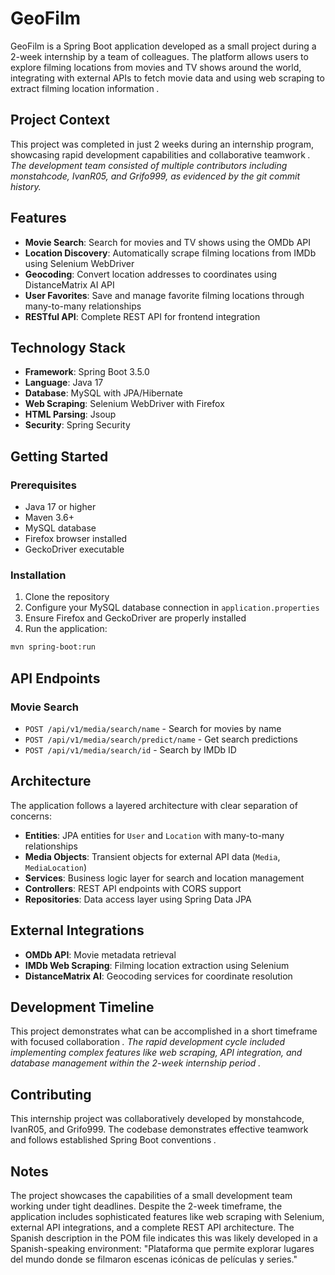 # GeoFilm

GeoFilm is a Spring Boot application developed as a small project during a 2-week internship by a team of colleagues. The platform allows users to explore filming locations from movies and TV shows around the world, integrating with external APIs to fetch movie data and using web scraping to extract filming location information <cite />.

## Project Context

This project was completed in just 2 weeks during an internship program, showcasing rapid development capabilities and collaborative teamwork <cite />. The development team consisted of multiple contributors including monstahcode, IvanR05, and Grifo999, as evidenced by the git commit history.

## Features

- **Movie Search**: Search for movies and TV shows using the OMDb API
- **Location Discovery**: Automatically scrape filming locations from IMDb using Selenium WebDriver <cite />
- **Geocoding**: Convert location addresses to coordinates using DistanceMatrix AI API
- **User Favorites**: Save and manage favorite filming locations through many-to-many relationships 
- **RESTful API**: Complete REST API for frontend integration 

## Technology Stack

- **Framework**: Spring Boot 3.5.0 
- **Language**: Java 17 
- **Database**: MySQL with JPA/Hibernate 
- **Web Scraping**: Selenium WebDriver with Firefox 
- **HTML Parsing**: Jsoup
- **Security**: Spring Security 

## Getting Started

### Prerequisites

- Java 17 or higher
- Maven 3.6+
- MySQL database
- Firefox browser installed
- GeckoDriver executable

### Installation

1. Clone the repository
2. Configure your MySQL database connection in `application.properties`
3. Ensure Firefox and GeckoDriver are properly installed
4. Run the application:

```bash
mvn spring-boot:run
```

## API Endpoints

### Movie Search
- `POST /api/v1/media/search/name` - Search for movies by name  
- `POST /api/v1/media/search/predict/name` - Get search predictions 
- `POST /api/v1/media/search/id` - Search by IMDb ID 

## Architecture

The application follows a layered architecture with clear separation of concerns:

- **Entities**: JPA entities for `User` and `Location` with many-to-many relationships 
- **Media Objects**: Transient objects for external API data (`Media`, `MediaLocation`) <cite />
- **Services**: Business logic layer for search and location management
- **Controllers**: REST API endpoints with CORS support
- **Repositories**: Data access layer using Spring Data JPA  

## External Integrations

- **OMDb API**: Movie metadata retrieval
- **IMDb Web Scraping**: Filming location extraction using Selenium <cite />
- **DistanceMatrix AI**: Geocoding services for coordinate resolution 

## Development Timeline

This project demonstrates what can be accomplished in a short timeframe with focused collaboration <cite />. The rapid development cycle included implementing complex features like web scraping, API integration, and database management within the 2-week internship period <cite />.

## Contributing

This internship project was collaboratively developed by monstahcode, IvanR05, and Grifo999. The codebase demonstrates effective teamwork and follows established Spring Boot conventions <cite />.

## Notes

The project showcases the capabilities of a small development team working under tight deadlines. Despite the 2-week timeframe, the application includes sophisticated features like web scraping with Selenium, external API integrations, and a complete REST API architecture. The Spanish description in the POM file indicates this was likely developed in a Spanish-speaking environment: "Plataforma que permite explorar lugares del mundo donde se filmaron escenas icónicas de películas y series."
